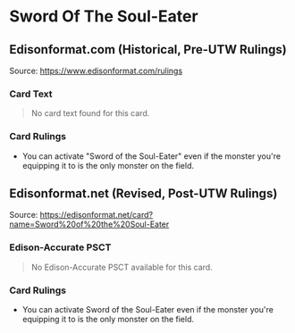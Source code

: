 # Sword Of The Soul-Eater

## Edisonformat.com (Historical, Pre-UTW Rulings)

Source: https://www.edisonformat.com/rulings

### Card Text

> No card text found for this card.

### Card Rulings

*   You can activate "Sword of the Soul-Eater" even if the monster you're equipping it to is the only monster on the field.

## Edisonformat.net (Revised, Post-UTW Rulings)

Source: https://edisonformat.net/card?name=Sword%20of%20the%20Soul-Eater

### Edison-Accurate PSCT

> No Edison-Accurate PSCT available for this card.

### Card Rulings

*   You can activate Sword of the Soul-Eater even if the monster you're equipping it to is the only monster on the field.
            